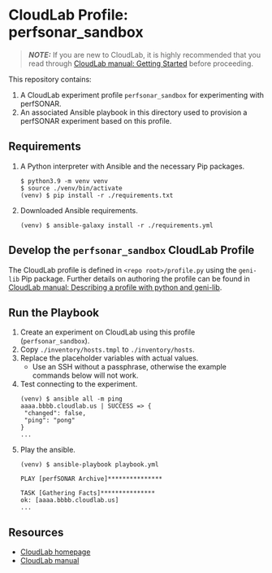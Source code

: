 # CloudLab Profile: perfsonar_sandbox

> **_NOTE:_** If you are new to CloudLab, it is highly recommended that you read through [CloudLab manual: Getting Started](http://docs.cloudlab.us/getting-started.html) before proceeding.

This repository contains:
1. A CloudLab experiment profile `perfsonar_sandbox` for experimenting with perfSONAR.
1. An associated Ansible playbook in this directory used to provision a perfSONAR experiment based on this profile.

## Requirements

1. A Python interpreter with Ansible and the necessary Pip packages.
   ```shell
   $ python3.9 -m venv venv
   $ source ./venv/bin/activate
   (venv) $ pip install -r ./requirements.txt
   ```
1. Downloaded Ansible requirements.
   ```shell
   (venv) $ ansible-galaxy install -r ./requirements.yml
   ```

## Develop the `perfsonar_sandbox` CloudLab Profile

The CloudLab profile is defined in `<repo root>/profile.py` using the `geni-lib` Pip package. Further details on authoring the profile can be found in [CloudLab manual: Describing a profile with python and geni-lib](http://docs.cloudlab.us/geni-lib.html).

## Run the Playbook

1. Create an experiment on CloudLab using this profile (`perfsonar_sandbox`).
1. Copy `./inventory/hosts.tmpl` to `./inventory/hosts`.
1. Replace the placeholder variables with actual values.
   * Use an SSH without a passphrase, otherwise the example commands below will not work.
1. Test connecting to the experiment.
   ```shell
   (venv) $ ansible all -m ping
   aaaa.bbbb.cloudlab.us | SUCCESS => {
    "changed": false,
    "ping": "pong"
   }
   ...
   ```
1. Play the ansible.
   ```shell
   (venv) $ ansible-playbook playbook.yml

   PLAY [perfSONAR Archive]***************
   
   TASK [Gathering Facts]***************
   ok: [aaaa.bbbb.cloudlab.us]
   ...
   ```

## Resources

* [CloudLab homepage](https://www.cloudlab.us/)
* [CloudLab manual](http://docs.cloudlab.us/)
